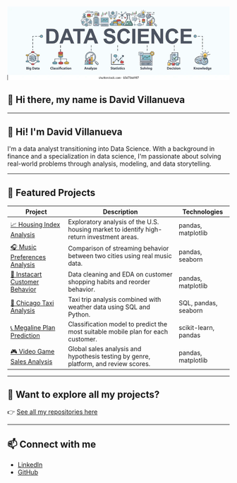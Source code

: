 <img src="./datascience.webp" width="800"/>

## 👋 Hi there, my name is David Villanueva

---

## 👋 Hi! I'm David Villanueva

I'm a data analyst transitioning into Data Science. With a background in finance and a specialization in data science, I'm passionate about solving real-world problems through analysis, modeling, and data storytelling.

---

## 🚀 Featured Projects

| Project | Description | Technologies |
|---------|-------------|--------------|
| [📈 Housing Index Analysis](https://github.com/lolapaul/housing-index-analysis) | Exploratory analysis of the U.S. housing market to identify high-return investment areas. | pandas, matplotlib |
| [🎧 Music Preferences Analysis](https://github.com/lolapaul/music-preferences-analysis) | Comparison of streaming behavior between two cities using real music data. | pandas, seaborn |
| [🛒 Instacart Customer Behavior](https://github.com/lolapaul/instacart-customer-behavior) | Data cleaning and EDA on customer shopping habits and reorder behavior. | pandas, matplotlib |
| [🚕 Chicago Taxi Analysis](https://github.com/lolapaul/chicago-taxi-analysis) | Taxi trip analysis combined with weather data using SQL and Python. | SQL, pandas, seaborn |
| [📞 Megaline Plan Prediction](https://github.com/lolapaul/megaline-plan-prediction) | Classification model to predict the most suitable mobile plan for each customer. | scikit-learn, pandas |
| [🎮 Video Game Sales Analysis](https://github.com/lolapaul/video-game-sales-analysis) | Global sales analysis and hypothesis testing by genre, platform, and review scores. | pandas, matplotlib |

---

## 📂 Want to explore all my projects?

👉 [See all my repositories here](https://github.com/lolapaul?tab=repositories)

---

## 📫 Connect with me

- [LinkedIn](https://www.linkedin.com/in/david-villanueva-59659727)
- [GitHub](https://github.com/lolapaul)

<!--
**lolapaul/lolapaul** is a ✨ _special_ ✨ repository because its `README.md` (this file) appears on your GitHub profile.

Here are some ideas to get you started:

- 🔭 I’m currently working on ...
- 🌱 I’m currently learning ...
- 👯 I’m looking to collaborate on ...
- 🤔 I’m looking for help with ...
- 💬 Ask me about ...
- 📫 How to reach me: ...
- 😄 Pronouns: ...
- ⚡ Fun fact: ...
-->
